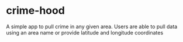 # crime-hood
A simple app to pull crime in any given area. Users are able to pull data using an area name or provide latitude and longitude coordinates
